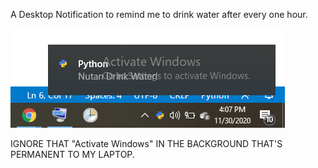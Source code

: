 A Desktop Notification to remind me to drink water after every one hour.

![Result](https://github.com/nootz1999/Learning/blob/main/PythonDesktopNotification/Desktop.png)


IGNORE THAT "Activate Windows" IN THE BACKGROUND THAT'S PERMANENT TO MY LAPTOP.
